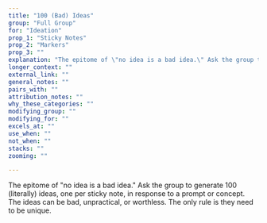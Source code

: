 ```yaml
---
title: "100 (Bad) Ideas"
group: "Full Group"
for: "Ideation"
prop_1: "Sticky Notes"
prop_2: "Markers"
prop_3: ""
explanation: "The epitome of \"no idea is a bad idea.\" Ask the group to generate 100 (literally) ideas, one per sticky note, in response to a prompt or concept. The ideas can be bad, unpractical, or worthless. The only rule is they need to be unique."
longer_context: ""
external_link: ""
general_notes: ""
pairs_with: ""
attribution_notes: ""
why_these_categories: ""
modifying_group: ""
modifying_for: ""
excels_at: ""
use_when: ""
not_when: ""
stacks: ""
zooming: ""

---
```


The epitome of "no idea is a bad idea." Ask the group to generate 100 (literally) ideas, one per sticky note, in response to a prompt or concept. The ideas can be bad, unpractical, or worthless. The only rule is they need to be unique.
